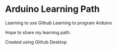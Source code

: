 # Arduino Learning Path

Learning to use Github
Learning to program Arduino

Hope to share my learning path.

Created using Github Desktop